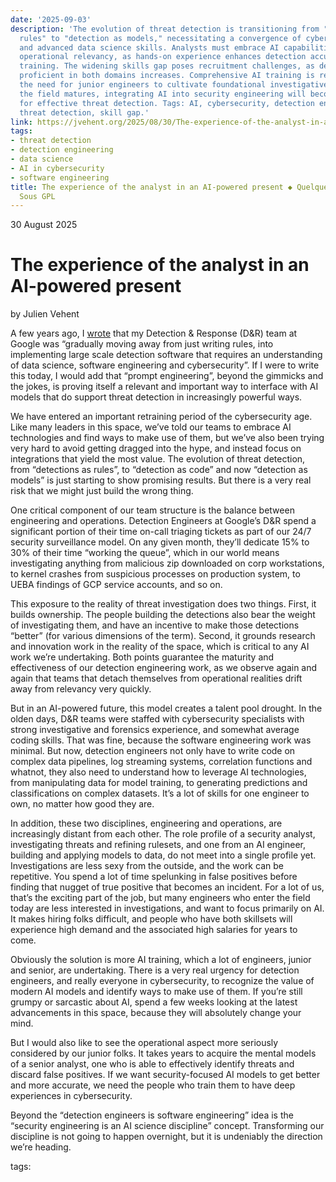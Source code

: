 ```yaml
---
date: '2025-09-03'
description: 'The evolution of threat detection is transitioning from "detection as
  rules" to "detection as models," necessitating a convergence of cybersecurity expertise
  and advanced data science skills. Analysts must embrace AI capabilities while maintaining
  operational relevancy, as hands-on experience enhances detection accuracy and model
  training. The widening skills gap poses recruitment challenges, as demand for those
  proficient in both domains increases. Comprehensive AI training is required, emphasizing
  the need for junior engineers to cultivate foundational investigative skills. As
  the field matures, integrating AI into security engineering will become paramount
  for effective threat detection. Tags: AI, cybersecurity, detection engineering,
  threat detection, skill gap.'
link: https://jvehent.org/2025/08/30/The-experience-of-the-analyst-in-an-AI-powered-present.html
tags:
- threat detection
- detection engineering
- data science
- AI in cybersecurity
- software engineering
title: The experience of the analyst in an AI-powered present ◆ Quelques Digressions
  Sous GPL
---
```


30 August 2025

# The experience of the analyst in an AI-powered present

by Julien Vehent

A few years ago, I [wrote](https://jvehent.org/2023/04/16/Data-Driven-Detection-Engineering.html)
that my Detection & Response (D&R) team at Google was
“gradually moving away from just writing rules, into implementing large scale
detection software that requires an understanding of data science, software
engineering and cybersecurity”. If I were to write this today, I would add that
“prompt engineering”, beyond the gimmicks and the jokes, is proving itself a
relevant and important way to interface with AI models that do support threat
detection in increasingly powerful ways.

We have entered an important retraining period of the cybersecurity age. Like
many leaders in this space, we’ve told our teams to embrace AI technologies and
find ways to make use of them, but we’ve also been trying very hard to avoid
getting dragged into the hype, and instead focus on integrations that yield
the most value. The evolution of threat detection, from “detections as rules”,
to “detection as code” and now “detection as models” is just starting to show
promising results. But there is a very real risk that we might just build the
wrong thing.

One critical component of our team structure is the balance between engineering
and operations. Detection Engineers at Google’s D&R spend a significant portion
of their time on-call triaging tickets as part of our 24/7 security surveillance
model. On any given month, they’ll dedicate 15% to 30% of their time “working the
queue”, which in our world means investigating anything from malicious zip
downloaded on corp workstations, to kernel crashes from suspicious processes
on production system, to UEBA findings of GCP service accounts, and so on.

This exposure to the reality of threat investigation does two things. First, it
builds ownership. The people building the detections also bear the weight of
investigating them, and have an incentive to make those detections “better” (for
various dimensions of the term). Second, it grounds research and innovation work in
the reality of the space, which is critical to any AI work we’re undertaking. Both
points guarantee the maturity and effectiveness of our detection engineering work,
as we observe again and again that teams that detach themselves from operational
realities drift away from relevancy very quickly.

But in an AI-powered future, this model creates a talent pool drought. In the olden
days, D&R teams were staffed with cybersecurity specialists with strong investigative
and forensics experience, and somewhat average coding skills. That was fine, because
the software engineering work was minimal. But now, detection engineers not only have
to write code on complex data pipelines, log streaming systems, correlation functions
and whatnot, they also need to understand how to leverage AI technologies, from
manipulating data for model training, to generating predictions and classifications
on complex datasets. It’s a lot of skills for one engineer to own, no matter how good
they are.

In addition, these two disciplines, engineering and operations, are increasingly
distant from each other. The role profile of a security analyst, investigating
threats and refining rulesets, and one from an AI engineer, building and applying
models to data, do not meet into a single profile yet. Investigations are less sexy
from the outside, and the work can be repetitive. You spend a lot of time spelunking
in false positives before finding that nugget of true positive that becomes an incident.
For a lot of us, that’s the exciting part of the job, but many engineers who enter the
field today are less interested in investigations, and want to focus primarily on AI.
It makes hiring folks difficult, and people who have both skillsets will experience high
demand and the associated high salaries for years to come.

Obviously the solution is more AI training, which a lot of engineers, junior and senior,
are undertaking. There is a very real urgency for detection engineers, and really everyone
in cybersecurity, to recognize the value of modern AI models and identify ways to make use
of them. If you’re still grumpy or sarcastic about AI, spend a few weeks looking at the
latest advancements in this space, because they will absolutely change your mind.

But I would also like to see the operational aspect more seriously
considered by our junior folks. It takes years to acquire the mental models of a senior
analyst, one who is able to effectively identify threats and discard false positives.
If we want security-focused AI models to get better and more accurate, we need the people
who train them to have deep experiences in cybersecurity.

Beyond the “detection engineers is software engineering” idea is the “security engineering
is an AI science discipline” concept. Transforming our discipline is not going to happen
overnight, but it is undeniably the direction we’re heading.

tags:
